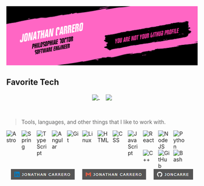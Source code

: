 <img src="./logo/joncarre.png"/>

<h2 align="left" id="macropower-tech">Favorite Tech</h2>
<div align="center">
  <a href="https://github.com/Joncarre?tab=repositories">
    <picture>
      <source
        srcset="https://github-readme-stats.vercel.app/api?username=joncarre&show_icons=true&theme=noctis_minimus"
        media="(prefers-color-scheme: dark)"
      />
      <source
        srcset="https://github-readme-stats.vercel.app/api?username=joncarre&show_icons=true&theme=vue"
        media="(prefers-color-scheme: light), (prefers-color-scheme: no-preference)"
      />
        <img height=200 align="center" src="https://github-readme-stats.vercel.app/api?username=joncarre&show_icons=true" />
    </picture>
  </a>
  &nbsp;&nbsp;&nbsp;
  <a href="https://github.com/Joncarre?tab=repositories">
    <picture>
      <source
        srcset="https://github-readme-stats.vercel.app/api/top-langs/?username=joncarre&layout=compact&show_icons=true&theme=noctis_minimus"
        media="(prefers-color-scheme: dark)"
      />
      <source
        srcset="https://github-readme-stats.vercel.app/api/top-langs/?username=joncarre&layout=compact&show_icons=true&theme=vue"
        media="(prefers-color-scheme: light), (prefers-color-scheme: no-preference)"
      />
        <img height=200 align="center" src="https://github-readme-stats.vercel.app/api/top-langs/?username=joncarre&layout=compact" />
    </picture>
  </a>
</div>
<br />
<br />

> Tools, languages, and other things that I like to work with.


<img align="left" alt="Astro" width="30px" style="padding-right:10px;" src="https://cdn.jsdelivr.net/gh/devicons/devicon@latest/icons/astro/astro-original.svg"/>
<img align="left" alt="Spring" width="30px" style="padding-right:10px;" src="https://cdn.jsdelivr.net/gh/devicons/devicon/icons/spring/spring-original.svg" />
<img align="left" alt="TypeScript" width="30px" style="padding-right:10px;" src="https://cdn.jsdelivr.net/gh/devicons/devicon/icons/typescript/typescript-plain.svg" />
<img align="left" alt="Angular" width="30px" style="padding-right:10px;" src="https://cdn.jsdelivr.net/gh/devicons/devicon/icons/angularjs/angularjs-plain.svg" />
<img align="left" alt="Git" width="30px" style="padding-right:10px;" src="https://cdn.jsdelivr.net/gh/devicons/devicon/icons/git/git-original.svg" />
<img align="left" alt="Linux" width="30px" style="padding-right:10px;" src="https://cdn.jsdelivr.net/gh/devicons/devicon/icons/linux/linux-original.svg" />
<img align="left" alt="HTML" width="30px" style="padding-right:10px;" src="https://cdn.jsdelivr.net/gh/devicons/devicon/icons/html5/html5-plain.svg" />
<img align="left" alt="CSS" width="30px" style="padding-right:10px;" src="https://cdn.jsdelivr.net/gh/devicons/devicon/icons/css3/css3-plain.svg" />
<img align="left" alt="JavaScript" width="30px" style="padding-right:10px;" src="https://cdn.jsdelivr.net/gh/devicons/devicon/icons/javascript/javascript-plain.svg" />
<img align="left" alt="React" width="30px" style="padding-right:10px;" src="https://cdn.jsdelivr.net/gh/devicons/devicon/icons/react/react-original.svg" />
<img align="left" alt="NodeJS" width="30px" style="padding-right:10px;" src="https://cdn.jsdelivr.net/gh/devicons/devicon/icons/nodejs/nodejs-original.svg" />
<img align="left" alt="Python" width="30px" style="padding-right:10px;" src="https://cdn.jsdelivr.net/gh/devicons/devicon/icons/python/python-plain.svg" />
<img align="left" alt="C++" width="30px" style="padding-right:10px;" src="https://cdn.jsdelivr.net/gh/devicons/devicon/icons/cplusplus/cplusplus-line.svg" />
<img align="left" alt="GitHub" width="30px" style="padding-right:10px;" src="https://cdn.jsdelivr.net/gh/devicons/devicon/icons/github/github-original.svg" />
<img align="left" alt="Bash" width="30px" style="padding-right:10px;" src="https://cdn.jsdelivr.net/gh/devicons/devicon/icons/bash/bash-original.svg" />
<br />





<h1 align="center"></h1>
<p align="center">
<a href="https://www.linkedin.com/in/jonathancarrero/"><img align="center" src="./logo/link2.PNG"/></a> &nbsp;&nbsp;&nbsp; <a href="mailto:jonathan.carrero.aranda@gmail.com"><img align="center" src="./logo/link3.PNG"/></a> &nbsp;&nbsp;&nbsp; <a href="https://github.com/Joncarre"><img align="center" src="./logo/link1.PNG"/></a>
</p>
